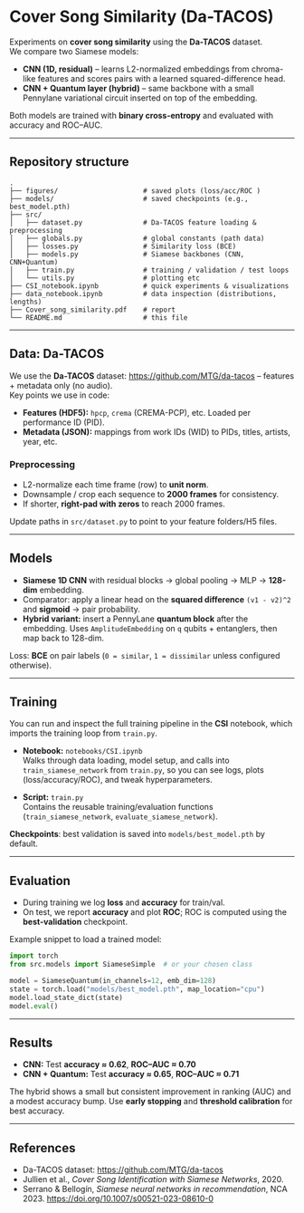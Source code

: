 # Cover Song Similarity (Da-TACOS) 

Experiments on **cover song similarity** using the **Da-TACOS** dataset.  
We compare two Siamese models:

- **CNN (1D, residual)** – learns L2-normalized embeddings from chroma-like features and scores pairs with a learned squared-difference head.
- **CNN + Quantum layer (hybrid)** – same backbone with a small Pennylane variational circuit inserted on top of the embedding.

Both models are trained with **binary cross-entropy** and evaluated with accuracy and ROC–AUC. 



---

## Repository structure
```
.
├── figures/                     # saved plots (loss/acc/ROC )
├── models/                      # saved checkpoints (e.g., best_model.pth)
├── src/
│   ├── dataset.py               # Da-TACOS feature loading & preprocessing
│   ├── globals.py               # global constants (path data)
│   ├── losses.py                # Similarity loss (BCE)
│   ├── models.py                # Siamese backbones (CNN, CNN+Quantum)
│   ├── train.py                 # training / validation / test loops 
│   └── utils.py                 # plotting etc
├── CSI_notebook.ipynb           # quick experiments & visualizations
├── data_notebook.ipynb          # data inspection (distributions, lengths)
├── Cover_song_similarity.pdf    # report
└── README.md                    # this file
```


---

## Data: Da-TACOS
We use the **Da-TACOS** dataset: <https://github.com/MTG/da-tacos> – features + metadata only (no audio).  
Key points we use in code:
- **Features (HDF5):** `hpcp`, `crema` (CREMA-PCP), etc. Loaded per performance ID (PID).
- **Metadata (JSON):** mappings from work IDs (WID) to PIDs, titles, artists, year, etc.

### Preprocessing 
- L2-normalize each time frame (row) to **unit norm**.
- Downsample / crop each sequence to **2000 frames** for consistency.
- If shorter, **right-pad with zeros** to reach 2000 frames.

Update paths in `src/dataset.py` to point to your feature folders/H5 files.

---

##  Models
- **Siamese 1D CNN** with residual blocks → global pooling → MLP → **128-dim** embedding.
- Comparator: apply a linear head on the **squared difference** `(v1 - v2)^2` and **sigmoid** → pair probability.
- **Hybrid variant:** insert a PennyLane **quantum block** after the embedding. Uses `AmplitudeEmbedding` on `q` qubits + entanglers, then map back to 128-dim.

Loss: **BCE** on pair labels (`0 = similar`, `1 = dissimilar` unless configured otherwise).

---

## Training

You can run and inspect the full training pipeline in the **CSI** notebook, which imports the training loop from `train.py`.

- **Notebook:** `notebooks/CSI.ipynb`  
  Walks through data loading, model setup, and calls into `train_siamese_network` from `train.py`, so you can see logs, plots (loss/accuracy/ROC), and tweak hyperparameters.

- **Script:** `train.py`  
  Contains the reusable training/evaluation functions (`train_siamese_network`, `evaluate_siamese_network`). 


**Checkpoints**: best validation is saved into `models/best_model.pth` by default.

---

## Evaluation
- During training we log **loss** and **accuracy** for train/val.
- On test, we report **accuracy** and plot **ROC**; ROC is computed using the **best-validation** checkpoint.

Example snippet to load a trained model:
```python
import torch
from src.models import SiameseSimple  # or your chosen class

model = SiameseQuantum(in_channels=12, emb_dim=128)
state = torch.load("models/best_model.pth", map_location="cpu")
model.load_state_dict(state)
model.eval()
```

---

## Results
- **CNN:** Test **accuracy ≈ 0.62**, **ROC–AUC ≈ 0.70**
- **CNN + Quantum:** Test **accuracy ≈ 0.65**, **ROC–AUC ≈ 0.71**

The hybrid shows a small but consistent improvement in ranking (AUC) and a modest accuracy bump. Use **early stopping** and **threshold calibration** for best accuracy.

---

## References
- Da-TACOS dataset: <https://github.com/MTG/da-tacos>
- Jullien et al., *Cover Song Identification with Siamese Networks*, 2020.  
- Serrano & Bellogín, *Siamese neural networks in recommendation*, NCA 2023. <https://doi.org/10.1007/s00521-023-08610-0>





